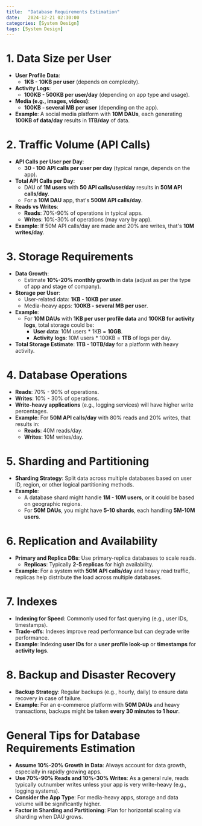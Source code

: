 ```yaml
---
title:  "Database Requirements Estimation"
date:   2024-12-21 02:30:00
categories: [System Design]
tags: [System Design]
---
```


# 1. **Data Size per User**
- **User Profile Data**:
  - **1KB - 10KB per user** (depends on complexity).
- **Activity Logs**:
  - **100KB - 500KB per user/day** (depending on app type and usage).
- **Media (e.g., images, videos)**:
  - **100KB - several MB per user** (depending on the app).
- **Example**: A social media platform with **10M DAUs**, each generating 
**100KB of data/day** results in **1TB/day** of data.

# 2. **Traffic Volume (API Calls)**
- **API Calls per User per Day**:
  - **30 - 100 API calls per user per day** (typical range, depends on the app).
- **Total API Calls per Day**:
  - DAU of **1M users** with **50 API calls/user/day** results in **50M API calls/day**.
  - For a **10M DAU** app, that's **500M API calls/day**.
- **Reads vs Writes**:
  - **Reads**: 70%-90% of operations in typical apps.
  - **Writes**: 10%-30% of operations (may vary by app).
- **Example**: If 50M API calls/day are made and 20% are writes, that's **10M writes/day**.

# 3. **Storage Requirements**
- **Data Growth**:
  - Estimate **10%-20% monthly growth** in data (adjust as per the type of app and stage of company).
- **Storage per User**:
  - User-related data: **1KB - 10KB per user**.
  - Media-heavy apps: **100KB - several MB per user**.
- **Example**:
  - For **10M DAUs** with **1KB per user profile data** and **100KB for activity logs**, total storage could be:
    - **User data**: 10M users * 1KB = **10GB**.
    - **Activity logs**: 10M users * 100KB = **1TB** of logs per day.
- **Total Storage Estimate**: **1TB - 10TB/day** for a platform with heavy activity.

# 4. **Database Operations**
- **Reads**: 70% - 90% of operations.
- **Writes**: 10% - 30% of operations.
- **Write-heavy applications** (e.g., logging services) will have higher write percentages.
- **Example**: For **50M API calls/day** with 80% reads and 20% writes, that results in:
  - **Reads**: 40M reads/day.
  - **Writes**: 10M writes/day.

# 5. **Sharding and Partitioning**
- **Sharding Strategy**: Split data across multiple databases based on user ID, region, or other logical partitioning methods.
- **Example**:
  - A database shard might handle **1M - 10M users**, or it could be based on geographic regions.
  - For **50M DAUs**, you might have **5-10 shards**, each handling **5M-10M users**.

# 6. **Replication and Availability**
- **Primary and Replica DBs**: Use primary-replica databases to scale reads.
  - **Replicas**: Typically **2-5 replicas** for high availability.
- **Example**: For a system with **50M API calls/day** and heavy read traffic, replicas help distribute the load across multiple databases.

# 7. **Indexes**
- **Indexing for Speed**: Commonly used for fast querying (e.g., user IDs, timestamps).
- **Trade-offs**: Indexes improve read performance but can degrade write performance.
- **Example**: Indexing **user IDs** for a **user profile look-up** or **timestamps** for **activity logs**.

# 8. **Backup and Disaster Recovery**
- **Backup Strategy**: Regular backups (e.g., hourly, daily) to ensure data recovery in case of failure.
- **Example**: For an e-commerce platform with **50M DAUs** and heavy transactions, backups might be taken **every 30 minutes to 1 hour**.

# General Tips for Database Requirements Estimation
- **Assume 10%-20% Growth in Data**: Always account for data growth, especially in rapidly growing apps.
- **Use 70%-90% Reads and 10%-30% Writes**: As a general rule, reads typically outnumber writes unless your app is very write-heavy (e.g., logging systems).
- **Consider the App Type**: For media-heavy apps, storage and data volume will be significantly higher.
- **Factor in Sharding and Partitioning**: Plan for horizontal scaling via sharding when DAU grows.
